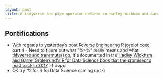 ```yaml
---
layout: post
title: R tidyverse and pipe operator defined in Hadley Wickham and Garret Grolemund's R for Data Science (which I promised to read back in January 2017) 
---
```


## Pontifications

* With regards to yesterday's post [Reverse Engineering R joyplot code part 4 - Need to figure out what "%>%" really means and what tidyverse and transmute() do](http://rolandtanglao.com/2017/07/14/p1-joyplot-example-reverse-engineering-part4-need-to-figure-out-tidyverse-lubridate-transmute/), it's documented in the [Hadley Wickham and Garret Grolemund's R for Data Science book that the promised to read back in 2017](http://rolandtanglao.com/2017/01/24/p1-reading-hadley-wickhams-r-data-science-book/) :-) oops!
* OK try #2 for R for Data Science coming up :-)
